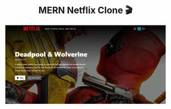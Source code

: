 <h1 align="center">MERN Netflix Clone 🎬</h1>

![Demo App](/frontend/public/screenshot-for-readme.png)

